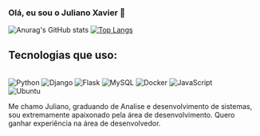 ### Olá, eu sou o Juliano Xavier 👋

![Anurag's GitHub stats](https://github-readme-stats.vercel.app/api?username=zycki-gif&show_icons=true&theme=synthwave)  [![Top Langs](https://github-readme-stats.vercel.app/api/top-langs/?username=zycki-gif&layout=compact&theme=synthwave)](https://github.com/anuraghazra/github-readme-stats)

## Tecnologias que uso:
<div style="display: inline_block"><br/>
  <img alt="Python" src="https://img.shields.io/badge/Python-3776AB?style=for-the-badge&logo=python&logoColor=white"/>
   <img alt="Django" src="https://img.shields.io/badge/Django-092E20?style=for-the-badge&logo=django&logoColor=white"/>
   <img alt="Flask" src="https://img.shields.io/badge/Flask-000000?style=for-the-badge&logo=flask&logoColor=white"/>
   <img alt="MySQL" src="https://img.shields.io/badge/MySQL-00000F?style=for-the-badge&logo=mysql&logoColor=white"/>
   <img alt="Docker" src="https://img.shields.io/badge/docker-%230db7ed.svg?style=for-the-badge&logo=docker&logoColor=white"/>
   <img alt="JavaScript" src="https://img.shields.io/badge/javascript-%23323330.svg?style=for-the-badge&logo=javascript&logoColor=%23F7DF1E"/>
</div>
<img alt="Ubuntu" src="https://img.shields.io/badge/Ubuntu-E95420?style=for-the-badge&logo=ubuntu&logoColor=white"/>


Me chamo Juliano, graduando de Analise e desenvolvimento de sistemas, sou extremamente apaixonado pela área de desenvolvimento. Quero ganhar experiência na área de desenvolvedor.
